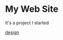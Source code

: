 # My Web Site

It's a project I started

[design](https://www.behance.net/gallery/125643463/PUMPIT-UXUI)
